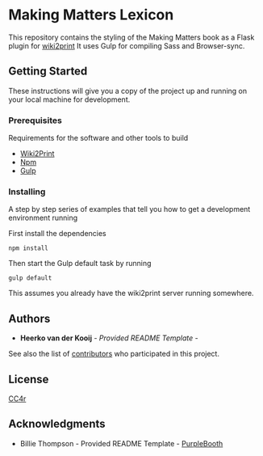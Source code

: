 # Making Matters Lexicon

This repository contains the styling of the Making Matters book as a Flask plugin 
for [wiki2print](https://github.com/hackersanddesigners/wiki2print)
It uses Gulp for compiling Sass and Browser-sync. 

## Getting Started

These instructions will give you a copy of the project up and running on
your local machine for development.

### Prerequisites

Requirements for the software and other tools to build
- [Wiki2Print](https://github.com/hackersanddesigners/wiki2print)
- [Npm](https://www.npmjs.com/)
- [Gulp](https://gulpjs.com/)


### Installing

A step by step series of examples that tell you how to get a development
environment running

First install the dependencies

    npm install

Then start the Gulp default task by running

    gulp default

This assumes you already have the wiki2print server running somewhere.


## Authors

  - **Heerko van der Kooij** - *Provided README Template* -

See also the list of
[contributors](https://github.com/PurpleBooth/a-good-readme-template/contributors)
who participated in this project.

## License

[CC4r](https://constantvzw.org/wefts/cc4r.en.html)

## Acknowledgments

  - Billie Thompson - Provided README Template - [PurpleBooth](https://github.com/PurpleBooth)

